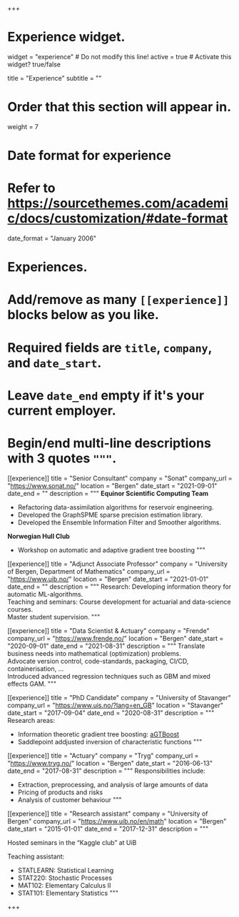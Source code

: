 +++
# Experience widget.
widget = "experience"  # Do not modify this line!
active = true  # Activate this widget? true/false

title = "Experience"
subtitle = ""

# Order that this section will appear in.
weight = 7

# Date format for experience
#   Refer to https://sourcethemes.com/academic/docs/customization/#date-format
date_format = "January 2006"

# Experiences.
#   Add/remove as many `[[experience]]` blocks below as you like.
#   Required fields are `title`, `company`, and `date_start`.
#   Leave `date_end` empty if it's your current employer.
#   Begin/end multi-line descriptions with 3 quotes `"""`.

[[experience]]
  title = "Senior Consultant"
  company = "Sonat"
  company_url = "https://www.sonat.no/"
  location = "Bergen"
  date_start = "2021-09-01"
  date_end = ""
  description = """
  **Equinor Scientific Computing Team**
  
  - Refactoring data-assimilation algorithms for reservoir engineering.
  - Developed the GraphSPME sparse precision estimation library.
  - Developed the Ensemble Information Filter and Smoother algorithms.

  **Norwegian Hull Club**
  
  - Workshop on automatic and adaptive gradient tree boosting
  """
  
 [[experience]]
  title = "Adjunct Associate Professor"
  company = "University of Bergen, Department of Mathematics"
  company_url = "https://www.uib.no/"
  location = "Bergen"
  date_start = "2021-01-01"
  date_end = ""
  description = """
  Research: Developing information theory for automatic ML-algorithms.\
  Teaching and seminars: Course development for actuarial and data-science courses.\
  Master student supervision.
  """

[[experience]]
  title = "Data Scientist & Actuary"
  company = "Frende"
  company_url = "https://www.frende.no/"
  location = "Bergen"
  date_start = "2020-09-01"
  date_end = "2021-08-31"
  description = """
  Translate business needs into mathematical (optimization) problems.\
  Advocate version control, code-standards, packaging, CI/CD, containerisation, ...\
  Introduced advanced regression techniques such as GBM and mixed effects GAM.
  """
  
[[experience]]
  title = "PhD Candidate"
  company = "University of Stavanger"
  company_url = "https://www.uis.no/?lang=en_GB"
  location = "Stavanger"
  date_start = "2017-09-04"
  date_end = "2020-08-31"
  description = """
  Research areas:
  
  * Information theoretic gradient tree boosting: [aGTBoost](https://github.com/Blunde1/agtboost)
  * Saddlepoint addjusted inversion of characteristic functions
  """

[[experience]]
  title = "Actuary"
  company = "Tryg"
  company_url = "https://www.tryg.no/"
  location = "Bergen"
  date_start = "2016-06-13"
  date_end = "2017-08-31"
  description = """
  Responsibilities include:
  
  * Extraction, preprocessing, and analysis of large amounts of data
  * Pricing of products and risks
  * Analysis of customer behaviour
  """
  
[[experience]]
  title = "Research assistant"
  company = "University of Bergen"
  company_url = "https://www.uib.no/en/math"
  location = "Bergen"
  date_start = "2015-01-01"
  date_end = "2017-12-31"
  description = """
  
  Hosted seminars in the “Kaggle club” at UiB
  
  Teaching assistant:
  
  - STATLEARN: Statistical Learning
  - STAT220: Stochastic Processes
  - MAT102: Elementary Calculus II
  - STAT101: Elementary Statistics
  """

+++
